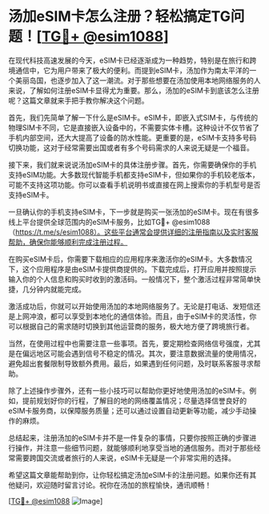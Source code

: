 # 汤加eSIM卡怎么注册？轻松搞定TG问题！[[TG💪+ @esim1088](https://t.me/s/esim1088)]

在现代科技高速发展的今天，eSIM卡已经逐渐成为一种趋势，特别是在旅行和跨境通信中，它为用户带来了极大的便利。而提到eSIM卡，汤加作为南太平洋的一个美丽岛国，也逐步加入了这一潮流。对于那些想要在汤加使用本地网络服务的人来说，了解如何注册eSIM卡显得尤为重要。那么，汤加的eSIM卡到底该怎么注册呢？这篇文章就来手把手教你解决这个问题。

首先，我们先简单了解一下什么是eSIM卡。eSIM卡，即嵌入式SIM卡，与传统的物理SIM卡不同，它是直接嵌入设备中的，不需要实体卡槽。这种设计不仅节省了手机内部空间，还大大提高了设备的防水性能。更重要的是，eSIM卡支持多号码切换功能，这对于经常需要出国或者有多个号码需求的人来说无疑是一个福音。

接下来，我们就来说说汤加eSIM卡的具体注册步骤。首先，你需要确保你的手机支持eSIM功能。大多数现代智能手机都支持eSIM卡，但如果你的手机较老版本，可能不支持这项功能。你可以查看手机说明书或直接在网上搜索你的手机型号是否支持eSIM卡。

一旦确认你的手机支持eSIM卡，下一步就是购买一张汤加的eSIM卡。现在有很多线上平台提供全球范围内的eSIM卡服务，比如TG💪+ @esim1088（https://t.me/s/esim1088）。这些平台通常会提供详细的注册指南以及实时客服帮助，确保你能够顺利完成注册过程。

在购买eSIM卡后，你需要下载相应的应用程序来激活你的eSIM卡。大多数情况下，这个应用程序是由eSIM卡提供商提供的。下载完成后，打开应用并按照提示输入你的个人信息和购买时收到的激活码。一般情况下，整个激活过程非常简单快捷，几分钟内就能完成。

激活成功后，你就可以开始使用汤加的本地网络服务了。无论是打电话、发短信还是上网冲浪，都可以享受到本地化的通信体验。而且，由于eSIM卡的灵活性，你可以根据自己的需求随时切换到其他运营商的服务，极大地方便了跨境旅行者。

当然，在使用过程中也需要注意一些事项。首先，要定期检查网络信号强度，尤其是在偏远地区可能会遇到信号不稳定的情况。其次，要注意数据流量的使用情况，避免超出套餐限制导致额外费用。最后，如果遇到任何问题，及时联系客服寻求帮助。

除了上述操作步骤外，还有一些小技巧可以帮助你更好地使用汤加的eSIM卡。例如，提前规划好你的行程，了解目的地的网络覆盖情况；尽量选择信誉良好的eSIM卡服务商，以保障服务质量；还可以通过设置自动更新等功能，减少手动操作的麻烦。

总结起来，注册汤加的eSIM卡并不是一件复杂的事情，只要你按照正确的步骤进行操作，并注意一些细节问题，就能够顺利地享受当地的通信服务。而对于那些经常需要跨国交流或者旅行的人来说，eSIM卡无疑是一个非常实用的选择。

希望这篇文章能帮助到你，让你轻松搞定汤加eSIM卡的注册问题。如果你还有其他疑问，欢迎随时留言讨论。祝你在汤加的旅程愉快，通讯顺畅！

[[TG💪+ @esim1088](https://t.me/s/esim1088) ![Image](https://i.postimg.cc/4NQfJmqS/Snipaste-2025-05-13-00-14-12.png)]